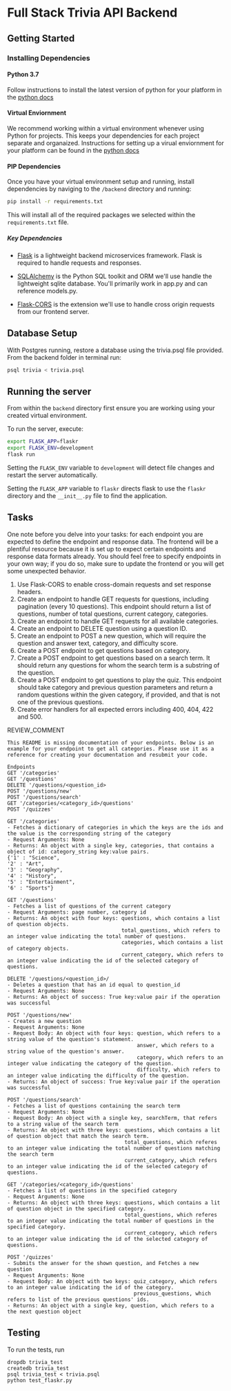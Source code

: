 # Full Stack Trivia API Backend

## Getting Started

### Installing Dependencies

#### Python 3.7

Follow instructions to install the latest version of python for your platform in the [python docs](https://docs.python.org/3/using/unix.html#getting-and-installing-the-latest-version-of-python)

#### Virtual Enviornment

We recommend working within a virtual environment whenever using Python for projects. This keeps your dependencies for each project separate and organaized. Instructions for setting up a virual enviornment for your platform can be found in the [python docs](https://packaging.python.org/guides/installing-using-pip-and-virtual-environments/)

#### PIP Dependencies

Once you have your virtual environment setup and running, install dependencies by naviging to the `/backend` directory and running:

```bash
pip install -r requirements.txt
```

This will install all of the required packages we selected within the `requirements.txt` file.

##### Key Dependencies

- [Flask](http://flask.pocoo.org/)  is a lightweight backend microservices framework. Flask is required to handle requests and responses.

- [SQLAlchemy](https://www.sqlalchemy.org/) is the Python SQL toolkit and ORM we'll use handle the lightweight sqlite database. You'll primarily work in app.py and can reference models.py. 

- [Flask-CORS](https://flask-cors.readthedocs.io/en/latest/#) is the extension we'll use to handle cross origin requests from our frontend server. 

## Database Setup
With Postgres running, restore a database using the trivia.psql file provided. From the backend folder in terminal run:
```bash
psql trivia < trivia.psql
```

## Running the server

From within the `backend` directory first ensure you are working using your created virtual environment.

To run the server, execute:

```bash
export FLASK_APP=flaskr
export FLASK_ENV=development
flask run
```

Setting the `FLASK_ENV` variable to `development` will detect file changes and restart the server automatically.

Setting the `FLASK_APP` variable to `flaskr` directs flask to use the `flaskr` directory and the `__init__.py` file to find the application. 

## Tasks

One note before you delve into your tasks: for each endpoint you are expected to define the endpoint and response data. The frontend will be a plentiful resource because it is set up to expect certain endpoints and response data formats already. You should feel free to specify endpoints in your own way; if you do so, make sure to update the frontend or you will get some unexpected behavior. 

1. Use Flask-CORS to enable cross-domain requests and set response headers. 
2. Create an endpoint to handle GET requests for questions, including pagination (every 10 questions). This endpoint should return a list of questions, number of total questions, current category, categories. 
3. Create an endpoint to handle GET requests for all available categories. 
4. Create an endpoint to DELETE question using a question ID. 
5. Create an endpoint to POST a new question, which will require the question and answer text, category, and difficulty score. 
6. Create a POST endpoint to get questions based on category. 
7. Create a POST endpoint to get questions based on a search term. It should return any questions for whom the search term is a substring of the question. 
8. Create a POST endpoint to get questions to play the quiz. This endpoint should take category and previous question parameters and return a random questions within the given category, if provided, and that is not one of the previous questions. 
9. Create error handlers for all expected errors including 400, 404, 422 and 500. 

REVIEW_COMMENT
```
This README is missing documentation of your endpoints. Below is an example for your endpoint to get all categories. Please use it as a reference for creating your documentation and resubmit your code. 

Endpoints
GET '/categories'
GET '/questions'
DELETE '/questions/<question_id>
POST '/questions/new'
POST '/questions/search'
GET '/categories/<category_id>/questions'
POST '/quizzes'

GET '/categories'
- Fetches a dictionary of categories in which the keys are the ids and the value is the corresponding string of the category
- Request Arguments: None
- Returns: An object with a single key, categories, that contains a object of id: category_string key:value pairs. 
{'1' : "Science",
'2' : "Art",
'3' : "Geography",
'4' : "History",
'5' : "Entertainment",
'6' : "Sports"}

GET '/questions'
- Fetches a list of questions of the current category
- Request Arguments: page number, category id
- Returns: An object with four keys: questions, which contains a list of question objects. 
                                     total_questions, which refers to an integer value indicating the total number of questions.
                                     categories, which contains a list of category objects.
                                     current_category, which refers to an integer value indicating the id of the selected category of questions.
                                     
DELETE '/questions/<question_id>/
- Deletes a question that has an id equal to question_id
- Request Arguments: None
- Returns: An object of success: True key:value pair if the operation was successful

POST '/questions/new'
- Creates a new question
- Request Arguments: None
- Request Body: An object with four keys: question, which refers to a string value of the question's statement.
                                          answer, which refers to a string value of the question's answer.
                                          category, which refers to an integer value indicating the category of the question.
                                          difficulty, which refers to an integer value indicating the difficulty of the question.
- Returns: An object of success: True key:value pair if the operation was successful

POST '/questions/search'
- Fetches a list of questions containing the search term
- Request Arguments: None
- Request Body: An object with a single key, searchTerm, that refers to a string value of the search term
- Returns: An object with three keys: questions, which contains a lit of question object that match the search term.
                                      total_questions, which referes to an integer value indicating the total number of questions matching the search term
                                      current_category, which refers to an integer value indicating the id of the selected category of questions.

GET '/categories/<category_id>/questions'
- Fetches a list of questions in the specified category
- Request Arguments: None
- Returns: An object with three keys: questions, which contains a lit of question object in the specified category.
                                      total_questions, which referes to an integer value indicating the total number of questions in the specified category.
                                      current_category, which refers to an integer value indicating the id of the selected category of questions.

POST '/quizzes'
- Submits the answer for the shown question, and Fetches a new question
- Request Arguments: None
- Request Body: An object with two keys: quiz_category, which refers to an integer value indicating the id of the category.
                                         previous_questions, which refers to list of the previous questions' ids.
- Returns: An object with a single key, question, which refers to a the next question object
```


## Testing
To run the tests, run
```
dropdb trivia_test
createdb trivia_test
psql trivia_test < trivia.psql
python test_flaskr.py
```